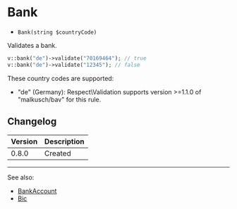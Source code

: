 # Bank

- `Bank(string $countryCode)`

Validates a bank.

```php
v::bank("de")->validate("70169464"); // true
v::bank("de")->validate("12345"); // false
```

These country codes are supported:

- "de" (Germany): Respect\Validation supports version >=1.1.0 of "malkusch/bav" for this rule.

## Changelog

Version | Description
--------|-------------
  0.8.0 | Created

***
See also:

- [BankAccount](BankAccount.md)
- [Bic](Bic.md)
